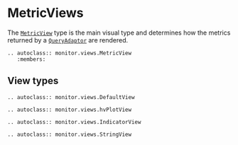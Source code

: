 # MetricViews

The [`MetricView`](monitor.views.MetricView) type is the main visual
type and determines how the metrics returned by a
[`QueryAdaptor`](monitor.adaptors.QueryAdaptor) are rendered.

```{eval-rst}
.. autoclass:: monitor.views.MetricView
   :members:
```

## View types

```{eval-rst}
.. autoclass:: monitor.views.DefaultView
```

```{eval-rst}
.. autoclass:: monitor.views.hvPlotView
```

```{eval-rst}
.. autoclass:: monitor.views.IndicatorView
```

```{eval-rst}
.. autoclass:: monitor.views.StringView
```
